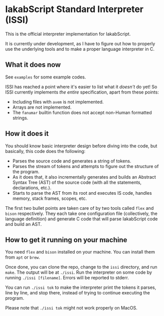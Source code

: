 # IakabScript Standard Interpreter (ISSI)
This is the official interpreter implementation for IakabScript.

It is currently under development, as I have to figure out how to properly use the underlying tools and to make a proper language interpreter in C.

## What it does now
See `examples` for some example codes.

ISSI has reached a point where it's easier to list what it _doesn't_ do yet! So ISSI currently implements _the entire_ specification, apart from these points:
* Including files with `avem` is not implemented.
* Arrays are not implemented.
* The `fanumar` builtin function does not accept non-Human formatted strings.

## How it does it
You should know basic interpreter design before diving into the code, but basically, this code does the following:
* Parses the source code and generates a string of tokens.
* Parses the stream of tokens and attempts to figure out the structure of the program.
* As it does that, it also incrementally generates and builds an Abstract Syntax Tree (AST) of the source code (with all the statements, declarations, etc.).
* Starts to parse the AST from its root and executes IS code, handles memory, stack frames, scopes, etc.

The first two bullet points are taken care of by two tools called `flex` and `bison` respectively. They each take one configuration file (collectively, the language definition) and generate C code that will parse IakabScript code and build an AST.

## How to get it running on your machine
You need `flex` and `bison` installed on your machine. You can install them from `apt` or `brew`.

Once done, you can clone the repo, change to the `issi` directory, and run `make`. The output will be at `./issi`. Run the interpreter on some code by running `./issi [filename]`. Errors will be reported to stderr.

You can run `./issi tok` to make the interpreter print the tokens it parses, line by line, and stop there, instead of trying to continue executing the program.

Please note that `./issi tok` might not work properly on MacOS.

